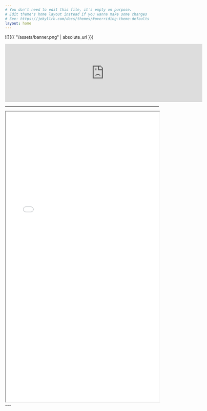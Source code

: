 ```yaml
---
# You don't need to edit this file, it's empty on purpose.
# Edit theme's home layout instead if you wanna make some changes
# See: https://jekyllrb.com/docs/themes/#overriding-theme-defaults
layout: home
---
```


![]({{ "/assets/banner.png" | absolute_url }})

<iframe src="https://store.steampowered.com/widget/1137910/" frameborder="0" width="646" height="190"></iframe>

---
<iframe src="/assets/resume.pdf" width="100%" height="950"></iframe>
---
